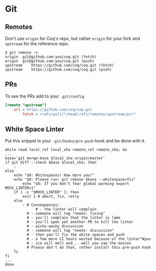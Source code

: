 # Git

## Remotes

Don't use `origin` for Coq's repo, but rather `origin` for your fork and `upstream` for the reference repo.
```
$ git remove -v
origin	git@github.com:you/coq.git (fetch)
origin	git@github.com:you/coq.git (push)
upstream	https://github.com/coq/coq.git (fetch)
upstream	https://github.com/coq/coq.git (push)
```

## PRs

To see the PRs add to your `.git/config`

```ini
[remote "upstream"]
	url = https://github.com/coq/coq.git
        fetch = +refs/pull/*/head:refs/remotes/upstream/pr/*
```

## White Space Linter

Put this snippet in your `.git/hooks/pre-push` hook and be done with it.

```shell
while read local_ref local_sha remote_ref remote_sha; do
...
base=`git merge-base $local_sha origin/master` 
if git diff --check $base $local_sha; then
	:
else
	echo "$0: Whitespaces! How dare you!"
	echo "$0: Please run: git rebase $base --whitespace=fix"
        echo "$0: If you don't fear global warming export MOCK_LINTER=1"
	if [ -z "$MOCK_LINTER" ]; then
		exit 1 # abort, fix, retry
	else
		: # Consequences:
	          # - the linter will complain
		  # - someone will tag "needs: fixing"
		  # - you'll complain that the linter is lame
		  # - you'll open yet another PR to kill the linter
		  # - wishy-washy discussion
		  # - someone will tag "needs: discussion"
		  # - then you'll fix the white spaces and push
		  # - a few more CI hours wasted because of the linter^Wyou
		  # - ice will melt and... well you saw the movies
		  # Please don't do that, rather install this pre-push hook
	fi
fi
...
done
```



